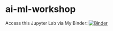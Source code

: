 # ai-ml-workshop

Access this Jupyter Lab via My Binder:
[![Binder](https://mybinder.org/badge_logo.svg)](https://mybinder.org/v2/gh/michaelrosejr/aruba-ai-jg-workshop.git/HEAD)
